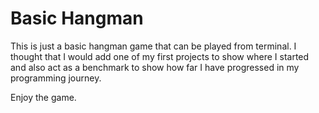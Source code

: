# Basic Hangman

This is just a basic hangman game that can be played from terminal. I thought that I would add one of my first projects to show where I started 
and also act as a benchmark to show how far I have progressed in my programming journey.

Enjoy the game.
